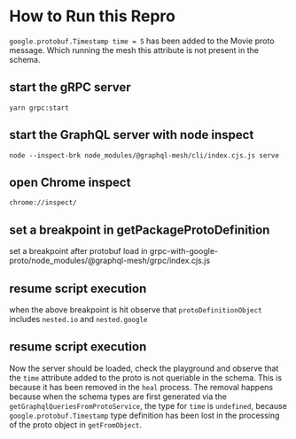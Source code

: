 # How to Run this Repro

`google.protobuf.Timestamp time = 5` has been added to the Movie proto message. Which running the mesh this attribute is not present in the schema.

## start the gRPC server
`yarn grpc:start`

## start the GraphQL server with node inspect
`node --inspect-brk node_modules/@graphql-mesh/cli/index.cjs.js serve`

## open Chrome inspect
`chrome://inspect/`

## set a breakpoint in getPackageProtoDefinition
set a breakpoint after protobuf load in grpc-with-google-proto/node_modules/@graphql-mesh/grpc/index.cjs.js

## resume script execution
when the above breakpoint is hit observe that `protoDefinitionObject` includes `nested.io` and `nested.google`

## resume script execution
Now the server should be loaded, check the playground and observe that the `time` attribute added to the proto is not queriable in the schema. This is because it has been removed in the `heal` process. The removal happens because when the schema types are first generated via the `getGraphqlQueriesFromProtoService`, the type for `time` is `undefined`, because `google.protobuf.Timestamp` type definition has been lost in the processing of the proto object in `getFromObject`.
```